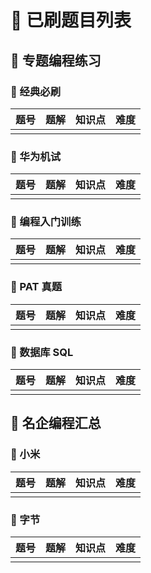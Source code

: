 # 👑 已刷题目列表

## 🥝 专题编程练习

### 🥥 经典必刷
| 题号 | 题解 | 知识点 | 难度 |
| ---- | ---- | ------ | ---- |
|      |      |        |      |

### 🍇 华为机试
| 题号 | 题解 | 知识点 | 难度 |
| ---- | ---- | ------ | ---- |
|      |      |        |      |

### 🍈 编程入门训练
| 题号 | 题解 | 知识点 | 难度 |
| ---- | ---- | ------ | ---- |
|      |      |        |      |

### 🍉 PAT 真题
| 题号 | 题解 | 知识点 | 难度 |
| ---- | ---- | ------ | ---- |
|      |      |        |      |

### 🍊 数据库 SQL
| 题号 | 题解 | 知识点 | 难度 |
| ---- | ---- | ------ | ---- |
|      |      |        |      |

## 🍋 名企编程汇总

### 🌽 小米
| 题号 | 题解 | 知识点 | 难度 |
| ---- | ---- | ------ | ---- |
|      |      |        |      |

### 🍌 字节
| 题号 | 题解 | 知识点 | 难度 |
| ---- | ---- | ------ | ---- |
|      |      |        |      |